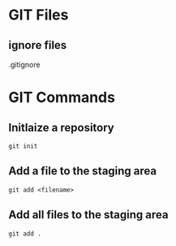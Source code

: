 # GIT Files
## ignore files
.gitignore


# GIT Commands

## Initlaize a repository
```
git init
```

## Add a file to the staging area
```
git add <filename>
```

## Add all files to the staging area
```
git add .
```